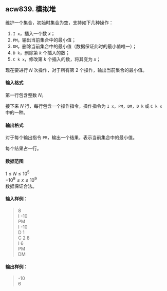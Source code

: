 ## acw839. 模拟堆

维护一个集合，初始时集合为空，支持如下几种操作：

1.  `I x`，插入一个数 $x$；
2.  `PM`，输出当前集合中的最小值；
3.  `DM`，删除当前集合中的最小值（数据保证此时的最小值唯一）；
4.  `D k`，删除第 $k$ 个插入的数；
5.  `C k x`，修改第 $k$ 个插入的数，将其变为 $x$；

现在要进行 $N$ 次操作，对于所有第 $2$ 个操作，输出当前集合的最小值。

#### 输入格式

第一行包含整数 $N$。

接下来 $N$ 行，每行包含一个操作指令，操作指令为 `I x`，`PM`，`DM`，`D k` 或 `C k x` 中的一种。

#### 输出格式

对于每个输出指令 `PM`，输出一个结果，表示当前集合中的最小值。

每个结果占一行。

#### 数据范围

$1 \le N \le 10^5$  
$-10^9 \le x \le 10^9$  
数据保证合法。

#### 输入样例：

>8\
>I -10\
>PM\
>I -10\
>D 1\
>C 2 8\
>I 6\
>PM\
>DM

#### 输出样例：

>-10\
>6